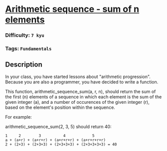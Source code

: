 # [Arithmetic sequence - sum of n elements](https://www.codewars.com/kata/56853c44b295170b73000007)

### Difficulty: `7 kyu`

### Tags: `Fundamentals` 

## Description

In your class, you have started lessons about "arithmetic progression". Because you are also a programmer, you have decided to write a function.

This function, arithmetic_sequence_sum(a, r, n), should return the sum of the first (n) elements of a sequence in which each element is the sum of the given integer (a), and a number of occurences of the given integer (r), based on the element's position within the sequence.

For example:

arithmetic_sequence_sum(2, 3, 5) should return 40:

```
1     2        3          4            5
a + (a+r) + (a+r+r) + (a+r+r+r) + (a+r+r+r+r) 
2 + (2+3) + (2+3+3) + (2+3+3+3) + (2+3+3+3+3) = 40
```